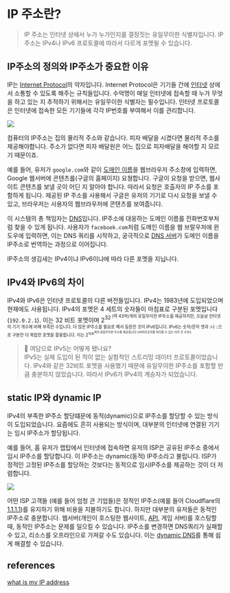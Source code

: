 # IP 주소란?

> IP 주소는 인터넷 상에서 누가 누가인지를 결정짓는 유일무이한 식별자입니다. IP 주소는 IPv4나 IPv6 프로토콜에 따라서 다르게 포멧될 수 있습니다.

## IP주소의 정의와 IP주소가 중요한 이유

IP는 [Internet Protocol]()의 약자입니다.
Internet Protocol은 기기들 간에 [인터넷]() 상에서 소통할 수 있도록 해주는 규칙들입니다.
수억명이 매일 인터넷에 접속할 때 누가 무엇을 하고 있는 지 추적하기 위해서는 유일무이한 식별자는 필수입니다.
인터넷 프로토콜은 인터넷에 접속한 모든 기기들에 각각 IP번호를 부여해서 이를 관리합니다.

![](https://cf-assets.www.cloudflare.com/slt3lc6tev37/54NvR4ArYd9isJUmbz5wbW/5abc7d8ece3a915683f8ed71d47ea28e/ddos-dns.svg)

컴퓨터의 IP주소는 집의 물리적 주소와 같습니다.
피자 배달을 시켰다면 물리적 주소를 제공해야합니다.
주소가 없다면 피자 배달원은 어느 집으로 피자배달을 해야할 지 모르기 때문이죠.

예를 들어, 유저가 `google.com`와 같이 [도매인 이름]()을 웹브라우저 주소창에 입력하면, Google 웹서버에 콘텐츠를(구글의 홈페이지) 요쳥합니다. 구글이 요청을 받으면, 웹사이트 콘텐츠를 보낼 곳이 어딘 지 알아야 합니다. 따라서 요청은 호출자의 IP 주소를 포함하게 됩니다. 제공된 IP 주소를 사용해서 구글은 유저의 기기로 다시 요청을 보낼 수 있고, 브라우저는 사용자의 웹브라우저에 콘텐츠를 보여줍니다.

이 시스템의 총 책임자는 [DNS]()입니다. IP주소에 대응하는 도메인 이름를 전화번호부처럼 찾을 수 있게 됩니다. 사용자가 `facebook.com`처럼 도메인 이름을 웹 브랄우저에 윈도우에 입력하면, 이는 DNS 쿼리를 시작하고, 궁극적으로 [DNS 서버]()가 도메인 이름을 IP주소로 번역하는 과정으로 이어집니다.

IP주소의 생김새는 IPv4이냐 IPv6이냐에 따라 다른 포멧을 지닙니다.

## IPv4와 IPv6의 차이

IPv4와 IPv6은 인터넷 프로토콜의 다른 버전들입니다.
IPv4는 1983년에 도입되었으며 현재에도 사용됩니다.
IPv4의 포멧은 4 세트의 숫자들이 마침표로 구분된 포멧입니다(`192.0.2.1`). 이는 32 비트 포멧이며 2<sup>32<sup> (약 43억)개의 유일무이한 IP주소를 제공하지만, 오늘날 인터넷의 기기 개수에 비해 부족한 수입니다.
더 많은 IP주소를 필요로 해서 등장한 것이 IPv6입니다.
IPv6는 숫자/문자 셋과 :나 ::으로 구분한 더 복잡한 포멧을 활용합니다. 이는 2<sup>128<sup>개의 유일무이한 주소를 제공합니다 (39자리숫자를 처리할 수 있는 아주 큰 수죠!).

> 🤔 여담으로 IPv5는 어떻게 됐나요?<br/>
> IPv5는 실제 도입이 된 적이 없는 실험적인 스트리밍 데이터 프로토콜이었습니다. IPv4와 같은 32비트 포멧을 사용했기 때문에 유일무이한 IP주소를 포함할 만큼 충분하지 않았습니다.
> 따라서 IPv6가 IPv4의 계승자가 되었습니다.

## static IP와 dynamic IP

IPv4의 부족한 IP주소 할당떄문에 동적(dynamic)으로 IP주소를 할당할 수 있는 방식이 도입되었습니다. 요즘에도 흔히 사용되는 방식이며, 대부분의 인터넷에 연결된 기기는 임시 IP주소가 할당됩니다.

예를 들어, 홈 유저가 랩탑에서 인터넷에 접속하면 유저의 ISP은 공유된 IP주소 중에서 임시 IP주소를 할당합니다.
이 IP주소는 dynamic(동적) IP주소라고 불립니다.
ISP가 정적인 고정된 IP주소를 할당하는 것보다는 동적으로 임시IP주소를 제공하는 것이 더 저렴합니다.

![](https://cf-assets.www.cloudflare.com/slt3lc6tev37/JwXPPU511S5iPuwimt3vf/d7d9df64e5709e2fc055f566fee2c8fb/dynamic-ip-addresses-isps.svg)

어떤 ISP 고객들 (예를 들어 엄청 큰 기업들)은 정적인 IP주소(예를 들어 Cloudflare의 [1.1.1.1]())를 유지하기 위해 비용을 지불하기도 합니다.
하지만 대부분의 유저들은 동적인 IP주소로 충분합니다.
웹서버(개인이 호스팅한 웹사이트, [API](), 게임 서버)를 호스팅할 때, 동적인 IP주소는 문제를 일으킬 수 있습니다.
IP주소를 변경하면 DNS쿼리가 실패할 수 있고, 리소스를 오프라인으로 가져갈 수도 있습니다. 이는 [dynamic DNS]()를 통해 쉽게 해결할 수 있습니다.

## references

[what is my IP address](https://www.cloudflare.com/learning/dns/glossary/what-is-my-ip-address/)
